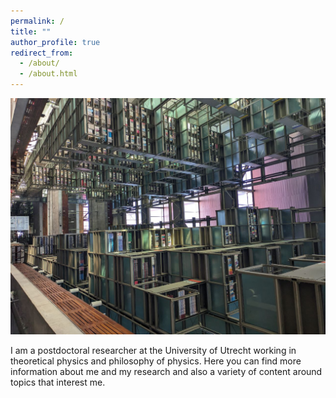 ```yaml
---
permalink: /
title: ""
author_profile: true
redirect_from: 
  - /about/
  - /about.html
---
```





![Alt text](bg.jpg)

I am a postdoctoral researcher at the University of Utrecht working in theoretical physics and philosophy of physics. Here you can find more information about me and my research and also a variety of content around topics that interest me.
